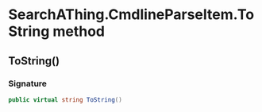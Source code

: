 # SearchAThing.CmdlineParseItem.ToString method
## ToString()
### Signature
```csharp
public virtual string ToString()
```
